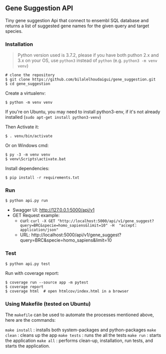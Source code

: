 ## Gene Suggestion API

Tiny gene suggestion Api that connect to ensembl SQL database and returns a list of suggested gene names for the given query and target species.

### Installation

> Python version used is 3.7.2, please if you have both puthon 2.x and 3.x on your OS, use `python3` instead of `python` (e.g. `python3 -m venv venv`)

    # clone the repository
    $ git clone https://github.com/bilalelhoudaigui/gene_suggestion.git
    $ cd gene_suggestion

Create a virtualenv:

    $ python -m venv venv

If you're on Ubuntu, you may need to install python3-env, if it's not already installed (`sudo apt-get install python3-venv`)

Then Activate it:

    $ . venv/bin/activate

Or on Windows cmd:

    $ py -3 -m venv venv
    $ venv\Scripts\activate.bat

Install dependencies:

    $ pip install -r requirements.txt


### Run

    $ python api.py run

* Swagger UI: http://127.0.0.1:5000/api/v1
* GET Request example:
    * curl: `curl -X GET "http://localhost:5000/api/v1/gene_suggest?query=BRC&specie=homo_sapiens&limit=10" -H  "accept: application/json"` 
    * URL: http://localhost:5000/api/v1/gene_suggest?query=BRC&specie=homo_sapiens&limit=10

### Test

    $ python api.py test

Run with coverage report:

    $ coverage run --source app -m pytest
    $ coverage report
    $ coverage html  # open htmlcov/index.html in a browser

### Using Makefile (tested on Ubuntu)

The `makefile` can be used to automate the processes mentioned above, here are the commands:

`make install` : installs both system-packages and python-packages
`make clean` : cleans up the app
`make tests` : runs the all the tests
`make run` : starts the application
`make all` : performs clean-up, installation, run tests, and starts the application.